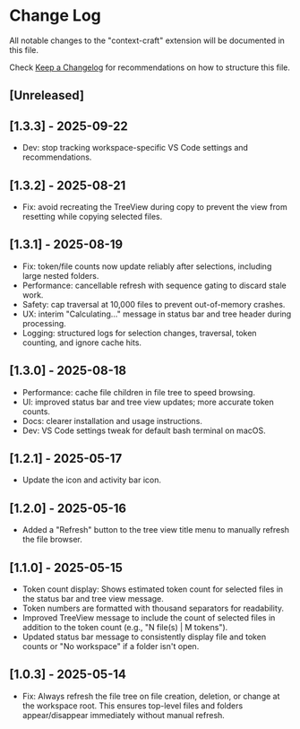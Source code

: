 # Change Log

All notable changes to the "context-craft" extension will be documented in this file.

Check [Keep a Changelog](http://keepachangelog.com/) for recommendations on how to structure this file.

## [Unreleased]

## [1.3.3] - 2025-09-22

- Dev: stop tracking workspace-specific VS Code settings and recommendations.

## [1.3.2] - 2025-08-21

- Fix: avoid recreating the TreeView during copy to prevent the view from resetting while copying selected files.

## [1.3.1] - 2025-08-19

- Fix: token/file counts now update reliably after selections, including large nested folders.
- Performance: cancellable refresh with sequence gating to discard stale work.
- Safety: cap traversal at 10,000 files to prevent out-of-memory crashes.
- UX: interim "Calculating…" message in status bar and tree header during processing.
- Logging: structured logs for selection changes, traversal, token counting, and ignore cache hits.

## [1.3.0] - 2025-08-18

- Performance: cache file children in file tree to speed browsing.
- UI: improved status bar and tree view updates; more accurate token counts.
- Docs: clearer installation and usage instructions.
- Dev: VS Code settings tweak for default bash terminal on macOS.


## [1.2.1] - 2025-05-17

- Update the icon and activity bar icon.

## [1.2.0] - 2025-05-16

- Added a "Refresh" button to the tree view title menu to manually refresh the file browser.

## [1.1.0] - 2025-05-15 

- Token count display: Shows estimated token count for selected files in the status bar and tree view message.
- Token numbers are formatted with thousand separators for readability.
- Improved TreeView message to include the count of selected files in addition to the token count (e.g., "N file(s) | M tokens").
- Updated status bar message to consistently display file and token counts or "No workspace" if a folder isn't open.

## [1.0.3] - 2025-05-14

- Fix: Always refresh the file tree on file creation, deletion, or change at the workspace root. This ensures top-level files and folders appear/disappear immediately without manual refresh.
